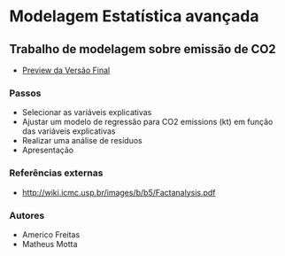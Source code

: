 # Modelagem Estatística avançada

## Trabalho de modelagem sobre emissão de CO2

 - [Preview da Versão Final](http://htmlpreview.github.io/?https://github.com/americofreitasjr/mba-fgv-trabalho-mod-est-avanc/blob/master/Trabalho1-final-v2.html)

### Passos

- Selecionar as variáveis explicativas
- Ajustar um modelo de regressão para CO2 emissions (kt) em função das variáveis explicativas
- Realizar uma análise de resíduos
- Apresentação 

### Referências externas 

- http://wiki.icmc.usp.br/images/b/b5/Factanalysis.pdf

### Autores
- Americo Freitas
- Matheus Motta
